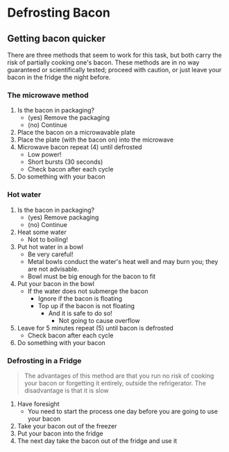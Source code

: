 # Defrosting Bacon
## Getting bacon quicker

There are three methods that seem to work for this task, but both carry the risk of partially cooking one's bacon. These methods are in no way guaranteed or scientifically tested; proceed with caution, or just leave your bacon in the fridge the night before.

### The microwave method

1. Is the bacon in packaging?
	- (yes) Remove the packaging
	- (no) Continue
2. Place the bacon on a microwavable plate
3. Place the plate (with the bacon on) into the microwave
4. Microwave bacon repeat (4) until defrosted
	- Low power!
	- Short bursts (30 seconds)
	- Check bacon after each cycle
5. Do something with your bacon

### Hot water

1. Is the bacon in packaging?
	- (yes) Remove packaging
	- (no) Continue
2. Heat some water
	- Not to boiling!
3. Put hot water in a bowl
	- Be very careful!
	- Metal bowls conduct the water's heat well and may burn you; they are not advisable.
	- Bowl must be big enough for the bacon to fit
4. Put your bacon in the bowl
	- If the water does not submerge the bacon
		- Ignore if the bacon is floating
		- Top up if the bacon is not floating
			- And it is safe to do so!
				- Not going to cause overflow
5. Leave for 5 minutes repeat (5) until bacon is defrosted
	- Check bacon after each cycle
6. Do something with your bacon

### Defrosting in a Fridge
> The advantages of this method are that you run no risk of cooking your bacon or forgetting it entirely, outside the refrigerator.
> The disadvantage is that it is slow

1. Have foresight
	- You need to start the process one day before you are going to use your bacon
2. Take your bacon out of the freezer
3. Put your bacon into the fridge
4. The next day take the bacon out of the fridge and use it
